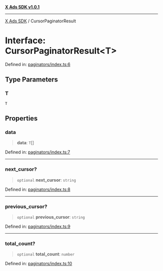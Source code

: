 [**X Ads SDK v1.0.1**](../README.md)

***

[X Ads SDK](../globals.md) / CursorPaginatorResult

# Interface: CursorPaginatorResult\<T\>

Defined in: [paginators/index.ts:6](https://github.com/kage1020/x-ads-sdk/blob/main/src/paginators/index.ts#L6)

## Type Parameters

### T

`T`

## Properties

### data

> **data**: `T`[]

Defined in: [paginators/index.ts:7](https://github.com/kage1020/x-ads-sdk/blob/main/src/paginators/index.ts#L7)

***

### next\_cursor?

> `optional` **next\_cursor**: `string`

Defined in: [paginators/index.ts:8](https://github.com/kage1020/x-ads-sdk/blob/main/src/paginators/index.ts#L8)

***

### previous\_cursor?

> `optional` **previous\_cursor**: `string`

Defined in: [paginators/index.ts:9](https://github.com/kage1020/x-ads-sdk/blob/main/src/paginators/index.ts#L9)

***

### total\_count?

> `optional` **total\_count**: `number`

Defined in: [paginators/index.ts:10](https://github.com/kage1020/x-ads-sdk/blob/main/src/paginators/index.ts#L10)
